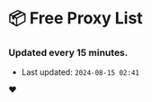 # :package: Free Proxy List
### Updated every 15 minutes.

- Last updated: `2024-08-15 02:41`

:heart:

